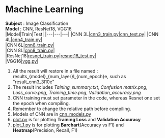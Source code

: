 # Machine Learning
**Subject** : Image Classification  
**Model** : CNN, ResNet18, VGG16  
|Model|Train|Test|
|---|---|---|
|CNN 3L|[cnn3_train.py](https://github.com/Demigodd28/ML/blob/main/cnn3_train.py)|[cnn_test.py](https://github.com/Demigodd28/ML/blob/main/cnn_test.py)|
|CNN 4L|[cnn4_train.py](https://github.com/Demigodd28/ML/blob/main/cnn4_train.py)|  
|CNN 6L|[cnn6_train.py](https://github.com/Demigodd28/ML/blob/main/cnn6_train.py)|  
|CNN 8L|[cnn8_train.py](https://github.com/Demigodd28/ML/blob/main/cnn8_train.py)|  
|ResNet18|[resnet_train.py](https://github.com/Demigodd28/ML/blob/main/resnet_train.py)|[resnet18_test.py](https://github.com/Demigodd28/ML/blob/main/resnet18_test.py)|  
|VGG16|[vgg.py](https://github.com/Demigodd28/ML/blob/main/vgg.py)|

1. All the result will restore in a file named : results\_{model}\_{num_layer}l\_{num_epoch}e, such as "result_cnn3_3l10e"  
2. The result includes *Taining_summary.txt*, *Confusion matrix.png*, *Loss_curve.png*, *Training_time.png*, *Validation_accuracy.png*
3. CNN training must set parameter in the code, whereas Resnet one set the epoch when compiling.  
4. Remember to change the  relative path before compiling.  
5. Models of CNN are in [cnn_models.py](https://github.com/Demigodd28/ML/blob/main/cnn_models.py)
6. [plot.py](https://github.com/Demigodd28/ML/blob/main/plot.py) is for plotting **Training Loss** and **Validation Accuracy**
7. [plot_1.py](https://github.com/Demigodd28/ML/blob/main/plot_1.py) is for plotting **Barchart**(Accuracy vs F1) and **Heatmap**(Precision, Recall, F1)



